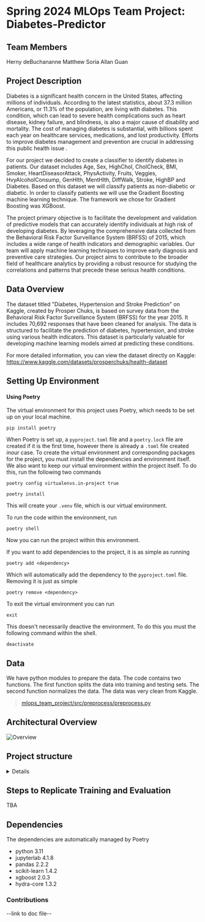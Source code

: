 
# Spring 2024 MLOps Team Project: Diabetes-Predictor

## Team Members
Herny deBuchananne
Matthew Soria
Allan Guan

## Project Description
Diabetes is a significant health concern in the United States, affecting millions of individuals. According to the latest statistics, about 37.3 million Americans, or 11.3% of the population, are living with diabetes. This condition, which can lead to severe health complications such as heart disease, kidney failure, and blindness, is also a major cause of disability and mortality. The cost of managing diabetes is substantial, with billions spent each year on healthcare services, medications, and lost productivity. Efforts to improve diabetes management and prevention are crucial in addressing this public health issue .

For our project we decided to create a classifier to identify diabetes in patients. Our dataset includes Age, Sex, HighChol, CholCheck, BMI, Smoker, HeartDiseasorAttack, PhysActivity, Fruits, Veggies, HvyAlcoholConsump, GenHlth, MentHlth, DiffWalk, Stroke, HighBP and Diabetes. Based on this dataset we will classify patients as non-diabetic or diabetic. In order to classify patients we will use the Gradient Boosting machine learning technique. The framework we chose for Gradient Boosting was XGBoost.

The project primary objective is to facilitate the development and validation of predictive models that can accurately identify individuals at high risk of developing diabetes. By leveraging the comprehensive data collected from the Behavioral Risk Factor Surveillance System (BRFSS) of 2015, which includes a wide range of health indicators and demographic variables. Our team will apply machine learning techniques to improve early diagnosis and preventive care strategies. Our project aims to contribute to the broader field of healthcare analytics by providing a robust resource for studying the correlations and patterns that precede these serious health conditions.


## Data Overview
The dataset titled "Diabetes, Hypertension and Stroke Prediction" on Kaggle, created by Prosper Chuks, is based on survey data from the Behavioral Risk Factor Surveillance System (BRFSS) for the year 2015. It includes 70,692 responses that have been cleaned for analysis. The data is structured to facilitate the prediction of diabetes, hypertension, and stroke using various health indicators. This dataset is particularly valuable for developing machine learning models aimed at predicting these conditions.

For more detailed information, you can view the dataset directly on Kaggle: https://www.kaggle.com/datasets/prosperchuks/health-dataset


## Setting Up Environment 
#### Using Poetry

The virtual environment for this project uses Poetry, which needs to be set up on your local machine.

`pip install poetry`

When Poetry is set up, a `pyproject.toml` file and a `poetry.lock` file are created if it is the first time, however there is already a `.toml` file created inour case.
To create the virtual environment and corresponding packages for the project, you must install the dependencies and environment itself. We also want to keep our virtual environment
within the project itself. To do this, run the following two commands

`poetry config virtualenvs.in-project true`

`poetry install`

This will create your `.venv` file, which is our virtual environment.

To run the code within the environment, run

`poetry shell`

Now you can run the project within this environment.

If you want to add dependencies to the project, it is as simple as running

`poetry add <dependency>`

Which will automatically add the dependency to the `pyproject.toml` file. 
Removing it is just as simple

`poetry remove <dependency>`

To exit the virtual environment you can run 

`exit`

This doesn't necessarily deactive the environment. To do this you must the following command within the shell.

`deactivate`

## Data 
We have python modules to prepare the data. The code contains two functions. The first function splits the data into training and testing sets. The second function normalizes the data. The data was very clean from Kaggle.

>[mlops_team_project/src/preprocess/preprocess.py](mlops_team_project/src/preprocess/preprocess.py)

## Architectural Overview
![Overview](https://github.com/MLOps-Team-Spring-2024/Diabetes-Predictor/tree/main/images/Overview.jpg)

## Project structure 
<details>

The directory structure of the project looks like this:

```txt

├── Makefile             <- Makefile with convenience commands like `make data` or `make train`
├── README.md            <- The top-level README for developers using this project.
├── data
│   ├── processed        <- The final, canonical data sets for modeling.
│   └── raw              <- The original, immutable data dump.
│
├── docs                 <- Documentation folder
│   │
│   ├── index.md         <- Homepage for your documentation
│   │
│   ├── mkdocs.yml       <- Configuration file for mkdocs
│   │
│   └── source/          <- Source directory for documentation files
│
├── models               <- Trained and serialized models, model predictions, or model summaries
│
├── notebooks            <- Jupyter notebooks.
│
├── pyproject.toml       <- Project configuration file
│
├── reports              <- Generated analysis as HTML, PDF, LaTeX, etc.
│   └── figures          <- Generated graphics and figures to be used in reporting
│
├── requirements.txt     <- The requirements file for reproducing the analysis environment
|
├── requirements_dev.txt <- The requirements file for reproducing the analysis environment
│
├── tests                <- Test files
│
├── mlops_test_cookiecutter  <- Source code for use in this project.
│   │
│   ├── __init__.py      <- Makes folder a Python module
│   │
│   ├── data             <- Scripts to download or generate data
│   │   ├── __init__.py
│   │   └── make_dataset.py
│   │
│   ├── models           <- model implementations, training script and prediction script
│   │   ├── __init__.py
│   │   ├── model.py
│   │
│   ├── visualization    <- Scripts to create exploratory and results oriented visualizations
│   │   ├── __init__.py
│   │   └── visualize.py
│   ├── train_model.py   <- script for training the model
│   └── predict_model.py <- script for predicting from a model
│
└── LICENSE              <- Open-source license if one is chosen
```


</details>




## Steps to Replicate Training and Evaluation

TBA

## Dependencies

The dependencies are automatically managed by Poetry
* python 3.11
* jupyterlab 4.1.8
* pandas 2.2.2
* scikit-learn 1.4.2
* xgboost 2.0.3
* hydra-core 1.3.2

### Contributions
--link to doc file--


